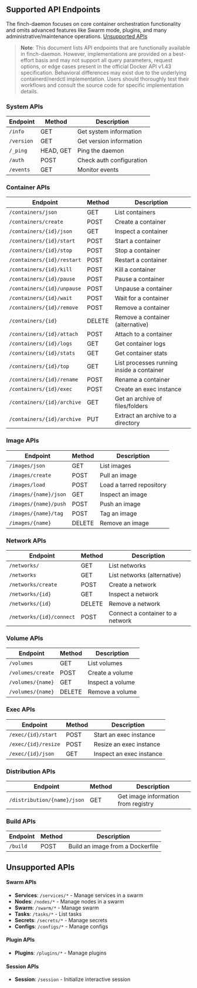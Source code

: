 ## Supported API Endpoints


The finch-daemon focuses on core container orchestration functionality and omits advanced features like Swarm mode, plugins, and many administrative/maintenance operations. [Unsupported APIs](#unsupported-apis)

> **Note**: This document lists API endpoints that are functionally available in finch-daemon. However, implementations are provided on a best-effort basis and may not support all query parameters, request options, or edge cases present in the official Docker API v1.43 specification. Behavioral differences may exist due to the underlying containerd/nerdctl implementation. Users should thoroughly test their workflows and consult the source code for specific implementation details.


### System APIs

| Endpoint | Method | Description |
|----------|--------|-------------|
| `/info` | GET | Get system information |
| `/version` | GET | Get version information |
| `/_ping` | HEAD, GET | Ping the daemon |
| `/auth` | POST | Check auth configuration |
| `/events` | GET | Monitor events |

### Container APIs

| Endpoint | Method | Description |
|----------|--------|-------------|
| `/containers/json` | GET | List containers |
| `/containers/create` | POST | Create a container |
| `/containers/{id}/json` | GET | Inspect a container |
| `/containers/{id}/start` | POST | Start a container |
| `/containers/{id}/stop` | POST | Stop a container |
| `/containers/{id}/restart` | POST | Restart a container |
| `/containers/{id}/kill` | POST | Kill a container |
| `/containers/{id}/pause` | POST | Pause a container |
| `/containers/{id}/unpause` | POST | Unpause a container |
| `/containers/{id}/wait` | POST | Wait for a container |
| `/containers/{id}/remove` | POST | Remove a container |
| `/containers/{id}` | DELETE | Remove a container (alternative) |
| `/containers/{id}/attach` | POST | Attach to a container |
| `/containers/{id}/logs` | GET | Get container logs |
| `/containers/{id}/stats` | GET | Get container stats |
| `/containers/{id}/top` | GET | List processes running inside a container |
| `/containers/{id}/rename` | POST | Rename a container |
| `/containers/{id}/exec` | POST | Create an exec instance |
| `/containers/{id}/archive` | GET | Get an archive of files/folders |
| `/containers/{id}/archive` | PUT | Extract an archive to a directory |

### Image APIs

| Endpoint | Method | Description |
|----------|--------|-------------|
| `/images/json` | GET | List images |
| `/images/create` | POST | Pull an image |
| `/images/load` | POST | Load a tarred repository |
| `/images/{name}/json` | GET | Inspect an image |
| `/images/{name}/push` | POST | Push an image |
| `/images/{name}/tag` | POST | Tag an image |
| `/images/{name}` | DELETE | Remove an image |

### Network APIs

| Endpoint | Method | Description |
|----------|--------|-------------|
| `/networks/` | GET | List networks |
| `/networks` | GET | List networks (alternative) |
| `/networks/create` | POST | Create a network |
| `/networks/{id}` | GET | Inspect a network |
| `/networks/{id}` | DELETE | Remove a network |
| `/networks/{id}/connect` | POST | Connect a container to a network |

### Volume APIs

| Endpoint | Method | Description |
|----------|--------|-------------|
| `/volumes` | GET | List volumes |
| `/volumes/create` | POST | Create a volume |
| `/volumes/{name}` | GET | Inspect a volume |
| `/volumes/{name}` | DELETE | Remove a volume |

### Exec APIs

| Endpoint | Method | Description |
|----------|--------|-------------|
| `/exec/{id}/start` | POST | Start an exec instance |
| `/exec/{id}/resize` | POST | Resize an exec instance |
| `/exec/{id}/json` | GET | Inspect an exec instance |

### Distribution APIs

| Endpoint | Method | Description |
|----------|--------|-------------|
| `/distribution/{name}/json` | GET | Get image information from registry |

### Build APIs

| Endpoint | Method | Description |
|----------|--------|-------------|
| `/build` | POST | Build an image from a Dockerfile |

## Unsupported APIs

#### Swarm APIs
- **Services**: `/services/*` - Manage services in a swarm
- **Nodes**: `/nodes/*` - Manage nodes in a swarm
- **Swarm**: `/swarm/*` - Manage swarm
- **Tasks**: `/tasks/*` - List tasks
- **Secrets**: `/secrets/*` - Manage secrets
- **Configs**: `/configs/*` - Manage configs

#### Plugin APIs
- **Plugins**: `/plugins/*` - Manage plugins

#### Session APIs
- **Session**: `/session` - Initialize interactive session

